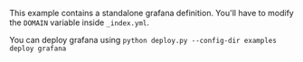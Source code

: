This example contains a standalone grafana definition.
You'll have to modify the `DOMAIN` variable inside `_index.yml`.

You can deploy grafana using `python deploy.py --config-dir examples deploy grafana`